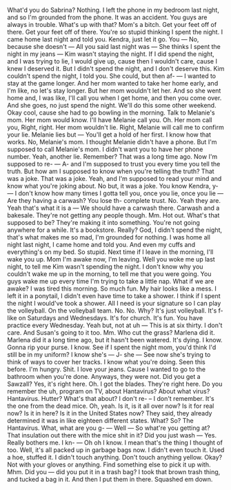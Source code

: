 What'd you do Sabrina? Nothing. I left the phone in my bedroom last night, and so I'm grounded from the phone. It was an accident. You guys are always in trouble. What's up with that? Mom's a bitch. Get your feet off of there. Get your feet off of there. You're so stupid thinking I spent the night. I came home last night and told you. Kendra, just let it go. You — No, because she doesn't — All you said last night was — She thinks I spent the night in my jeans — Kim wasn't staying the night. If I did spend the night, and I was trying to lie, I would give up, cause then I wouldn't care, cause I knew I deserved it. But I didn't spend the night, and I don't deserve this. Kim couldn't spend the night, I told you. She could, but then af- — I wanted to stay at the game longer. And her mom wanted to take her home early, and I'm like, no let's stay longer. But her mom wouldn't let her. And so she went home and, I was like, I'll call you when I get home, and then you come over. And she goes, no just spend the night. We'll do this some other weekend. Okay cool, cause she had to go bowling in the morning. Talk to Melanie's mom. Her mom would know. I'll have Melanie call you. Oh. Her mom call you, Right, right. Her mom wouldn't lie. Right, Melanie will call me to confirm your lie. Melanie lies but — You'll get a hold of her first. I know how that works. No, Melanie's mom. I thought Melanie didn't have a phone. But I'm supposed to call Melanie's mom. I didn't want you to have her phone number. Yeah, another lie. Remember? That was a long time ago. Now I'm supposed to re- — A- and I'm supposed to trust you every time you tell the truth. But how am I supposed to know when you're telling the truth? That was a joke. That was a joke. Yeah, and I'm supposed to read your mind and know what you're joking about. No but, it was a joke. You know Kendra, y- — I don't know how many times I gotta tell you, once you lie, once you lie — Are they having a carwash? You lose th- complete trust. No. Yeah they are. Yeah that's what it is a — We should have a carwash there. Carwash and a bakesale. They're not getting any people though. Mm. Hot out. What's that supposed to be? They're making it into something. You're not going anywhere for a while. It's a bookstore. Really? God, I didn't spend the night, that's what makes me so mad, I'm grounded for nothing. I was home all night last night, I came home and told you. And even my cuffs and everything's on my bed. So stupid. Next time if I leave in the morning, I'll wake you up. Mom I'm awake now, I'm leaving. Well you woke me up last night, to tell me Kim wasn't spending the night. I don't know why you couldn't wake me up in the morning, to tell me that you were going. You guys wake me up every time I'm trying to take a little nap. What if we are awake? I was tired this morning. So much fun. My hair looks like a mess. I left it in a ponytail, I didn't even have time to take a shower. I think if I spent the night I would've took a shower. All I need is your signature so I can play the volleyball. On the volleyball team. No. No. Why? It's just volleyball. It's f- like on Saturdays and Wednesdays. It's for church. It's fun. You have practice every Wednesday. Yeah but, not at uh — This is at six thirty. I don't care. And Susan's going to it too. Mm. Who cut the grass? Marlena did it. Marlena did it a long time ago, but it hasn't been watered. It's dying. I know. Gonna rip your purse. I know. See if I spent the night mom, you'd think I'd still be in my uniform? I know she's — J- she — See now she's trying to think of ways to cover her tracks. I know what you're doing. Seen this before. I'm hungry. Shit. I love your jeans. Cause I wanted to go to the bathroom when you're done. Anyways, they were not. Did you get a Sawzall? Yes, it's right here. Oh. I got the blades. They're right here. Do you remember the uh, program on TV, about Hantavirus? About what virus? Hantavirus. Hutter? What's that about? I don't re- – I don't remember. It's the one from the dead mice. Oh, yeah. Is it, is it all over now? Is it for real now? Is it in here? Is it in the United States now? They said, they already determined it was in like eighteen different states. What? So? The Hantavirus. What, what are you g- — Well — So what're you getting at? That insulation out there with the mice shit in it? Did you just wash — Yes. Really bothers me. I kn- — Oh oh I know. I mean that's the thing I thought of too. Well, it's all packed up in garbage bags now. I didn't even touch it. Used a hoe, stuffed it. I didn't touch anything. Don't touch anything yellow. Okay? Not with your gloves or anything. Find something else to pick it up with. Mhm. Did you — did you put it in a trash bag? I took that brown trash thing, and tucked a bag in it. And then I put them in there. Squashed em down.
